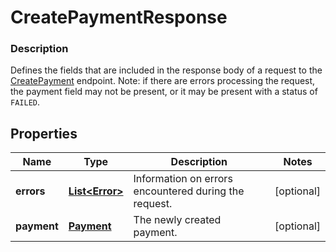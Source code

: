 
# CreatePaymentResponse

### Description

Defines the fields that are included in the response body of a request to the [CreatePayment](#endpoint-payments-createpayment) endpoint.  Note: if there are errors processing the request, the payment field may not be present, or it may be present with a status of `FAILED`.

## Properties
Name | Type | Description | Notes
------------ | ------------- | ------------- | -------------
**errors** | [**List&lt;Error&gt;**](Error.md) | Information on errors encountered during the request. |  [optional]
**payment** | [**Payment**](Payment.md) | The newly created payment. |  [optional]



